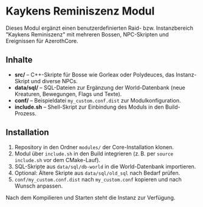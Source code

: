 # Kaykens Reminiszenz Modul

Dieses Modul ergänzt einen benutzerdefinierten Raid- bzw. Instanzbereich "Kaykens Reminiszenz" mit mehreren Bossen, NPC-Skripten und Ereignissen für AzerothCore.

## Inhalte
- **src/** – C++-Skripte für Bosse wie Gorleax oder Polydeuces, das Instanz-Skript und diverse NPCs.
- **data/sql/** – SQL-Dateien zur Ergänzung der World-Datenbank (neue Kreaturen, Bewegungen, Flags und Texte).
- **conf/** – Beispieldatei `my_custom.conf.dist` zur Modulkonfiguration.
- **include.sh** – Shell-Skript zur Einbindung des Moduls in den Build-Prozess.

## Installation
1. Repository in den Ordner `modules/` der Core-Installation klonen.
2. Modul über `include.sh` in den Build integrieren (z. B. per `source include.sh` vor dem CMake-Lauf).
3. SQL-Skripte aus `data/sql/db-world` in die World-Datenbank importieren.
4. Optional: Ältere Skripte aus `data/sql/old_sql` nach Bedarf prüfen.
5. `conf/my_custom.conf.dist` nach `my_custom.conf` kopieren und nach Wunsch anpassen.

Nach dem Kompilieren und Starten steht die Instanz zur Verfügung.
